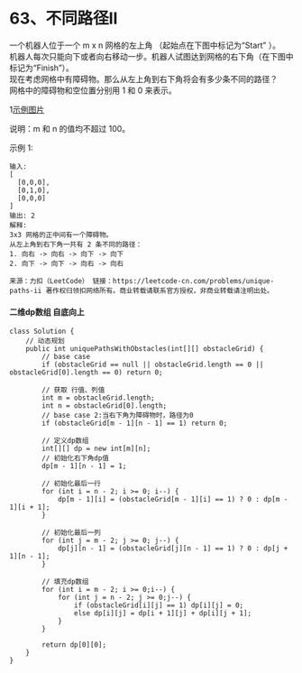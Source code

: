 63、不同路径II
===

一个机器人位于一个 m x n 网格的左上角 （起始点在下图中标记为“Start” ）。<br>
机器人每次只能向下或者向右移动一步。机器人试图达到网格的右下角（在下图中标记为“Finish”）。<br>
现在考虑网格中有障碍物。那么从左上角到右下角将会有多少条不同的路径？<br>
网格中的障碍物和空位置分别用 1 和 0 来表示。<br>

1[示例图片](https://assets.leetcode-cn.com/aliyun-lc-upload/uploads/2018/10/22/robot_maze.png)

说明：m 和 n 的值均不超过 100。<br>

示例 1:<br>
```
输入:
[
  [0,0,0],
  [0,1,0],
  [0,0,0]
]
输出: 2
解释:
3x3 网格的正中间有一个障碍物。
从左上角到右下角一共有 2 条不同的路径：
1. 向右 -> 向右 -> 向下 -> 向下
2. 向下 -> 向下 -> 向右 -> 向右
```
``
来源：力扣（LeetCode）
链接：https://leetcode-cn.com/problems/unique-paths-ii
著作权归领扣网络所有。商业转载请联系官方授权，非商业转载请注明出处。
``

#### 二维dp数组 自底向上
```
class Solution {
    // 动态规划
    public int uniquePathsWithObstacles(int[][] obstacleGrid) {
        // base case
        if (obstacleGrid == null || obstacleGrid.length == 0 || obstacleGrid[0].length == 0) return 0;
        
        // 获取 行值、列值
        int m = obstacleGrid.length;
        int n = obstacleGrid[0].length;
        // base case 2:当右下角为障碍物时，路径为0
        if (obstacleGrid[m - 1][n - 1] == 1) return 0;

        // 定义dp数组
        int[][] dp = new int[m][n];
        // 初始化右下角dp值
        dp[m - 1][n - 1] = 1;

        // 初始化最后一行
        for (int i = n - 2; i >= 0; i--) {
            dp[m - 1][i] = (obstacleGrid[m - 1][i] == 1) ? 0 : dp[m - 1][i + 1];
        }

        // 初始化最后一列
        for (int j = m - 2; j >= 0; j--) {
            dp[j][n - 1] = (obstacleGrid[j][n - 1] == 1) ? 0 : dp[j + 1][n - 1];
        }

        // 填充dp数组
        for (int i = m - 2; i >= 0;i--) {
            for (int j = n - 2; j >= 0;j--) {
                if (obstacleGrid[i][j] == 1) dp[i][j] = 0;
                else dp[i][j] = dp[i + 1][j] + dp[i][j + 1];
            }
        }

        return dp[0][0];
    }
}
```
